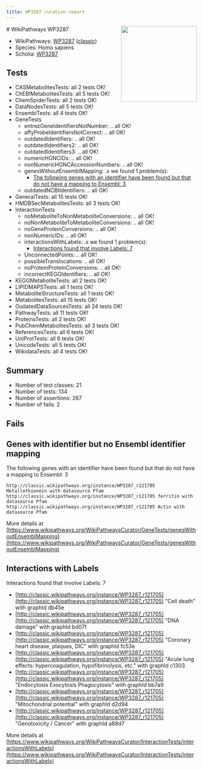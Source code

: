 ```yaml
---
title: WP3287 curation report
---
```


<img style="float: right; width: 200px" src="https://upload.wikimedia.org/wikipedia/commons/thumb/8/83/Wplogo_with_text_500.png/640px-Wplogo_with_text_500.png" />
# WikiPathways WP3287

* WikiPathways: [WP3287](https://wikipathways.org/pathways/WP3287) ([classic](https://classic.wikipathways.org/instance/WP3287))
* Species: Homo sapiens
* Scholia: [WP3287](https://scholia.toolforge.org/wikipathways/WP3287)
## Tests
* CASMetabolitesTests: all 2 tests OK!
* ChEBIMetabolitesTests: all 5 tests OK!
* ChemSpiderTests: all 2 tests OK!
* DataNodesTests: all 5 tests OK!
* EnsemblTests: all 4 tests OK!
* GeneTests
    * entrezGeneIdentifiersNotNumber: .. all OK!
    * affyProbeIdentifiersNotCorrect: .. all OK!
    * outdatedIdentifiers: .. all OK!
    * outdatedIdentifiers2: .. all OK!
    * outdatedIdentifiers3: .. all OK!
    * numericHGNCIDs: .. all OK!
    * nonNumericHGNCAccessionNumbers: .. all OK!
    * genesWithoutEnsemblMapping: .x we found 1 problem(s):
        * [The following genes with an identifier have been found but that do not have a mapping to Ensembl: 3](#40286d85)
    * outdatedNCBIIdentifiers: .. all OK!
* GeneralTests: all 15 tests OK!
* HMDBSecMetabolitesTests: all 3 tests OK!
* InteractionTests
    * noMetaboliteToNonMetaboliteConversions: .. all OK!
    * noNonMetaboliteToMetaboliteConversions: .. all OK!
    * noGeneProteinConversions: .. all OK!
    * nonNumericIDs: .. all OK!
    * interactionsWithLabels: .x we found 1 problem(s):
        * [Interactions found that involve Labels: 7](#630d267e)
    * UnconnectedPoints: .. all OK!
    * possibleTranslocations: .. all OK!
    * noProteinProteinConversions: .. all OK!
    * incorrectKEGGIdentifiers: .. all OK!
* KEGGMetaboliteTests: all 2 tests OK!
* LIPIDMAPSTests: all 1 tests OK!
* MetaboliteStructureTests: all 1 tests OK!
* MetabolitesTests: all 15 tests OK!
* OudatedDataSourcesTests: all 24 tests OK!
* PathwayTests: all 11 tests OK!
* ProteinsTests: all 2 tests OK!
* PubChemMetabolitesTests: all 3 tests OK!
* ReferencesTests: all 6 tests OK!
* UniProtTests: all 6 tests OK!
* UnicodeTests: all 5 tests OK!
* WikidataTests: all 4 tests OK!


## Summary

* Number of test classes: 21
* Number of tests: 134
* Number of assertions: 267
* Number of fails: 2

## Fails

<a name="40286d85" />

## Genes with identifier but no Ensembl identifier mapping

The following genes with an identifier have been found but that do not have a mapping to Ensembl: 3
```
http://classic.wikipathways.org/instance/WP3287_r121705 Metallothionein with datasource Pfam
http://classic.wikipathways.org/instance/WP3287_r121705 ferritin with datasource Pfam
http://classic.wikipathways.org/instance/WP3287_r121705 Actin with datasource Pfam
```

More details at [https://www.wikipathways.org/WikiPathwaysCurator/GeneTests/genesWithoutEnsemblMapping](https://www.wikipathways.org/WikiPathwaysCurator/GeneTests/genesWithoutEnsemblMapping)

<a name="630d267e" />

## Interactions with Labels

Interactions found that involve Labels: 7

* [http://classic.wikipathways.org/instance/WP3287_r121705](http://classic.wikipathways.org/instance/WP3287_r121705) "Cell death" with graphId db45e
* [http://classic.wikipathways.org/instance/WP3287_r121705](http://classic.wikipathways.org/instance/WP3287_r121705) "DNA damage" with graphId bd07f
* [http://classic.wikipathways.org/instance/WP3287_r121705](http://classic.wikipathways.org/instance/WP3287_r121705) "Coronary heart disease, 
plaques, DIC" with graphId fc53e
* [http://classic.wikipathways.org/instance/WP3287_r121705](http://classic.wikipathways.org/instance/WP3287_r121705) "Acute lung effects: hypercoagulation, 
hypofibrinolysis, etc." with graphId c1303
* [http://classic.wikipathways.org/instance/WP3287_r121705](http://classic.wikipathways.org/instance/WP3287_r121705) "Endocytosis
Exocytosis
Phagocytosis" with graphId bb7a9
* [http://classic.wikipathways.org/instance/WP3287_r121705](http://classic.wikipathways.org/instance/WP3287_r121705) "Mitochondrial potential" with graphId d2d94
* [http://classic.wikipathways.org/instance/WP3287_r121705](http://classic.wikipathways.org/instance/WP3287_r121705) "Genotoxicity / Cancer" with graphId a88d7


More details at [https://www.wikipathways.org/WikiPathwaysCurator/InteractionTests/interactionsWithLabels](https://www.wikipathways.org/WikiPathwaysCurator/InteractionTests/interactionsWithLabels)

